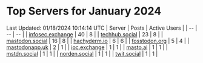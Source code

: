 # Top Servers for January 2024
Last Updated: 01/18/2024 10:14:14 UTC
| Server | Posts | Active Users |
| -- | -- | -- |
| [infosec.exchange](https://infosec.exchange/tags/PowerShell) | 40 | 8 |
| [techhub.social](https://techhub.social/tags/PowerShell) | 23 | 8 |
| [mastodon.social](https://mastodon.social/tags/PowerShell) | 16 | 8 |
| [hachyderm.io](https://hachyderm.io/tags/PowerShell) | 6 | 6 |
| [fosstodon.org](https://fosstodon.org/tags/PowerShell) | 5 | 4 |
| [mastodonapp.uk](https://mastodonapp.uk/tags/PowerShell) | 2 | 1 |
| [ioc.exchange](https://ioc.exchange/tags/PowerShell) | 1 | 1 |
| [masto.ai](https://masto.ai/tags/PowerShell) | 1 | 1 |
| [mstdn.social](https://mstdn.social/tags/PowerShell) | 1 | 1 |
| [norden.social](https://norden.social/tags/PowerShell) | 1 | 1 |
| [twit.social](https://twit.social/tags/PowerShell) | 1 | 1 |
